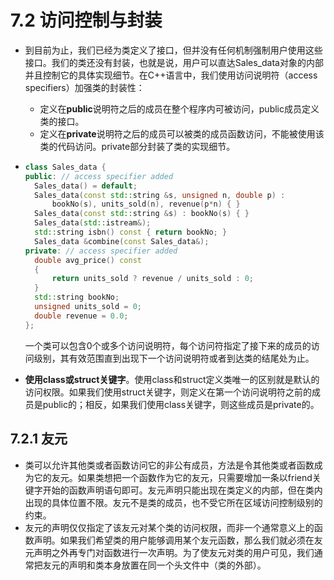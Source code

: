 # 7.2 访问控制与封装

- 到目前为止，我们已经为类定义了接口，但并没有任何机制强制用户使用这些接口。我们的类还没有封装，也就是说，用户可以直达Sales_data对象的内部并且控制它的具体实现细节。在C++语言中，我们使用访问说明符（access specifiers）加强类的封装性：

  - 定义在**public**说明符之后的成员在整个程序内可被访问，public成员定义类的接口。
  - 定义在**private**说明符之后的成员可以被类的成员函数访问，不能被使用该类的代码访问。private部分封装了类的实现细节。

- ```c++
  class Sales_data {
  public: // access specifier added
  	Sales_data() = default;
  	Sales_data(const std::string &s, unsigned n, double p) :
  		bookNo(s), units_sold(n), revenue(p*n) { }
  	Sales_data(const std::string &s) : bookNo(s) { }
  	Sales_data(std::istream&);
  	std::string isbn() const { return bookNo; }
  	Sales_data &combine(const Sales_data&);
  private: // access specifier added
  	double avg_price() const
  	{
  		return units_sold ? revenue / units_sold : 0;
  	}
  	std::string bookNo;
  	unsigned units_sold = 0;
  	double revenue = 0.0;
  };
  ```

  一个类可以包含0个或多个访问说明符，每个访问符指定了接下来的成员的访问级别，其有效范围直到出现下一个访问说明符或者到达类的结尾处为止。

- **使用class或struct关键字**。使用class和struct定义类唯一的区别就是默认的访问权限。如果我们使用struct关键字，则定义在第一个访问说明符之前的成员是public的；相反，如果我们使用class关键字，则这些成员是private的。

## 7.2.1 友元

- 类可以允许其他类或者函数访问它的非公有成员，方法是令其他类或者函数成为它的友元。如果类想把一个函数作为它的友元，只需要增加一条以friend关键字开始的函数声明语句即可。友元声明只能出现在类定义的内部，但在类内出现的具体位置不限。友元不是类的成员，也不受它所在区域访问控制级别的约束。
- 友元的声明仅仅指定了该友元对某个类的访问权限，而非一个通常意义上的函数声明。如果我们希望类的用户能够调用某个友元函数，那么我们就必须在友元声明之外再专门对函数进行一次声明。为了使友元对类的用户可见，我们通常把友元的声明和类本身放置在同一个头文件中（类的外部）。